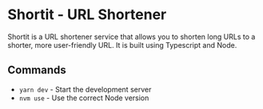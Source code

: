 # Shortit - URL Shortener

Shortit is a URL shortener service that allows you to shorten long URLs to a shorter, more user-friendly URL. It is built using Typescript and Node.

## Commands

- `yarn dev` - Start the development server
- `nvm use` - Use the correct Node version
